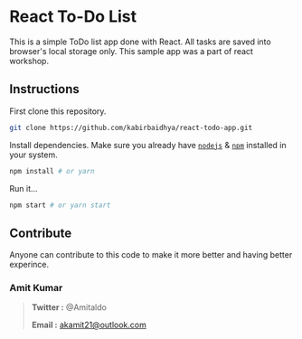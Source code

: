 # React To-Do List

This is a simple ToDo list app done with React. All tasks are saved into browser's local storage only.
This sample app was a part of react workshop.

## Instructions

First clone this repository.

```bash
git clone https://github.com/kabirbaidhya/react-todo-app.git
```

Install dependencies. Make sure you already have [`nodejs`](https://nodejs.org/en/) & [`npm`](https://www.npmjs.com/) installed in your system.

```bash
npm install # or yarn
```

Run it...

```bash
npm start # or yarn start
```

## Contribute

Anyone can contribute to this code to make it more better and having better experince.

### Amit Kumar

> **Twitter :** @Amitaldo
>
> **Email :** akamit21@outlook.com
